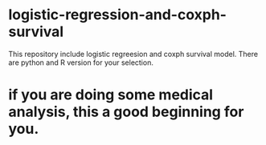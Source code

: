 # logistic-regression-and-coxph-survival
This repository include logistic regreesion and coxph survival model. 
There are python and R version for your selection. 

# if you are doing some medical analysis, this a good beginning for you.
